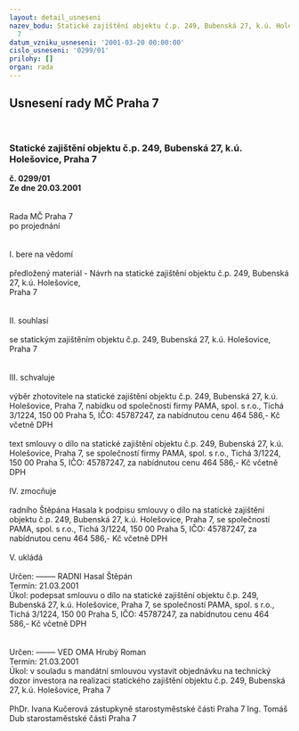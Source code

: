 ```yaml
---
layout: detail_usneseni
nazev_bodu: Statické zajištění objektu č.p. 249, Bubenská 27, k.ú. Holešovice, Praha
  7
datum_vzniku_usneseni: '2001-03-20 00:00:00'
cislo_usneseni: '0299/01'
prilohy: []
organ: rada
---
```

<div id="ucUsn_pList" class="usn">
	<span><h2>Usnesení rady MČ Praha 7 </h2>
<br></span><div class="standBody">
<span><h3>Statické zajištění objektu č.p. 249, Bubenská 27, k.ú. Holešovice, Praha 7</h3></span><div class="center">
		<strong>č. 0299/01</strong><br>
	</div>
<div class="center">
		<strong>Ze dne 20.03.2001</strong><br><br>
	</div>
<br>Rada MČ Praha 7<br>po projednání<br><br><br>I.	bere na vědomí<br><br> předložený materiál - Návrh na statické zajištění objektu č.p. 249, Bubenská 27, k.ú. Holešovice, <br>Praha 7<br><br><br>II.	souhlasí <br><br>se statickým zajištěním objektu č.p. 249, Bubenská 27, k.ú. Holešovice, Praha 7<br><br><br>III.	schvaluje <br><br>výběr  zhotovitele na statické zajištění objektu č.p. 249, Bubenská 27, k.ú. Holešovice, Praha 7, nabídku  od společnosti firmy PAMA, spol. s r.o., Tichá 3/1224, 150 00 Praha 5, IČO: 45787247, za nabídnutou cenu   464 586,- Kč včetně DPH<br><br>text smlouvy o dílo na statické zajištění objektu č.p. 249, Bubenská 27, k.ú. Holešovice, Praha 7, se společností firmy PAMA, spol. s r.o., Tichá 3/1224, 150 00 Praha 5, IČO: 45787247, za nabídnutou cenu   464 586,- Kč včetně DPH<br><br>IV.	zmocňuje <br><br>radního Štěpána Hasala k podpisu smlouvy o dílo na statické zajištění objektu č.p. 249, Bubenská 27, k.ú. Holešovice, Praha 7, se společností PAMA, spol. s r.o., Tichá 3/1224, 150 00 Praha 5, IČO: 45787247, za nabídnutou cenu   464 586,- Kč včetně DPH<br><br>V. 	ukládá<br><br> Určen:	–––––	RADNI Hasal Štěpán<br>Termín: 21.03.2001<br>Úkol:	podepsat smlouvu o dílo na statické zajištění objektu č.p. 249, Bubenská 27, k.ú. Holešovice, Praha 7, se společností PAMA, spol. s r.o., Tichá 3/1224, 150 00 Praha 5, IČO: 45787247, za nabídnutou cenu   464 586,- Kč  včetně DPH<br>  <br><br> Určen:	–––––	VED OMA Hrubý Roman<br>Termín: 21.03.2001<br>Úkol:	v souladu s mandátní smlouvou vystavit objednávku na technický dozor investora na realizaci statického zajištění objektu č.p. 249, Bubenská 27, k.ú. Holešovice, Praha 7<br>  	<br>PhDr. Ivana Kučerová zástupkyně starostyměstské části Praha 7	Ing. Tomáš Dub starostaměstské části Praha 7<br>	<br><br>
</div>
</div>